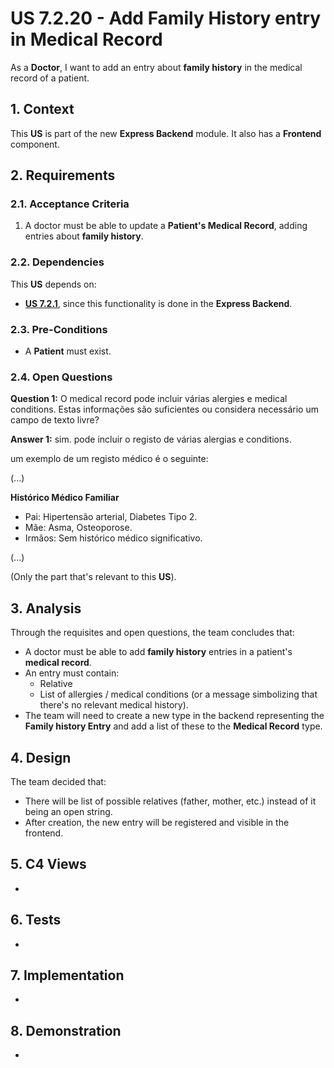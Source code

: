 # US 7.2.20 - Add Family History entry in Medical Record

As a **Doctor**, I want to add an entry about **family history** in the medical record of a patient.

## 1. Context

This **US** is part of the new **Express Backend** module. It also has a **Frontend** component.

## 2. Requirements

### 2.1. Acceptance Criteria

1. A doctor must be able to update a **Patient's Medical Record**, adding entries about **family history**.

### 2.2. Dependencies

This **US** depends on:
* [**US 7.2.1**](../7-2-1/readme.md), since this functionality is done in the **Express Backend**.

### 2.3. Pre-Conditions

* A **Patient** must exist.

### 2.4. Open Questions

**Question 1:** O medical record pode incluir várias alergies e medical conditions. Estas informações são suficientes ou considera necessário um campo de texto livre?

**Answer 1:** 
sim. pode incluir o registo de várias alergias e conditions.

um exemplo de um registo médico é o seguinte:

(...)

**Histórico Médico Familiar**
* Pai: Hipertensão arterial, Diabetes Tipo 2.
* Mãe: Asma, Osteoporose.
* Irmãos: Sem histórico médico significativo.

(...)

(Only the part that's relevant to this **US**).

## 3. Analysis

Through the requisites and open questions, the team concludes that:
* A doctor must be able to add **family history** entries in a patient's **medical record**.
* An entry must contain:
    * Relative
    * List of allergies / medical conditions (or a message simbolizing that there's no relevant medical history).
* The team will need to create a new type in the backend representing the **Family history Entry** and add a list of these to the **Medical Record** type.

## 4. Design

The team decided that:
* There will be list of possible relatives (father, mother, etc.) instead of it being an open string.
* After creation, the new entry will be registered and visible in the frontend.

## 5. C4 Views

-

## 6. Tests

-

## 7. Implementation

-

## 8. Demonstration

-